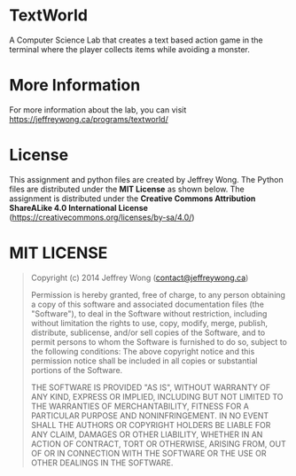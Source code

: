 # TextWorld
A Computer Science Lab that creates a text based action game in the terminal where the player collects items while avoiding a monster.

# More Information
For more information about the lab, you can visit https://jeffreywong.ca/programs/textworld/

# License
This assignment and python files are created by Jeffrey Wong. The Python files are distributed under the **MIT License** as shown below. The assignment is distributed under the **Creative Commons Attribution ShareALike 4.0 International License** (https://creativecommons.org/licenses/by-sa/4.0/)

# MIT LICENSE
> Copyright (c) 2014 Jeffrey Wong (contact@jeffreywong.ca)
>
> Permission is hereby granted, free of charge, to any person obtaining a copy
> of this software and associated documentation files (the "Software"), to deal
> in the Software without restriction, including without limitation the rights
> to use, copy, modify, merge, publish, distribute, sublicense, and/or sell
> copies of the Software, and to permit persons to whom the Software is
> furnished to do so, subject to the following conditions:
> The above copyright notice and this permission notice shall be included in all
> copies or substantial portions of the Software.
>
> THE SOFTWARE IS PROVIDED "AS IS", WITHOUT WARRANTY OF ANY KIND, EXPRESS OR
> IMPLIED, INCLUDING BUT NOT LIMITED TO THE WARRANTIES OF MERCHANTABILITY,
> FITNESS FOR A PARTICULAR PURPOSE AND NONINFRINGEMENT. IN NO EVENT SHALL THE
> AUTHORS OR COPYRIGHT HOLDERS BE LIABLE FOR ANY CLAIM, DAMAGES OR OTHER
> LIABILITY, WHETHER IN AN ACTION OF CONTRACT, TORT OR OTHERWISE, ARISING FROM,
> OUT OF OR IN CONNECTION WITH THE SOFTWARE OR THE USE OR OTHER DEALINGS IN THE
> SOFTWARE.


